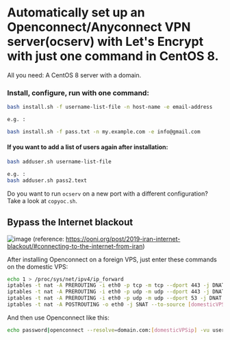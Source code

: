 # Automatically set up an Openconnect/Anyconnect VPN server(ocserv) with Let's Encrypt with just one command in CentOS 8.

All you need: A CentOS 8 server with a domain.

### Install, configure, run with one command:
```bash
bash install.sh -f username-list-file -n host-name -e email-address

e.g. :

bash install.sh -f pass.txt -n my.example.com -e info@gmail.com
```

#### If you want to add a list of users again after installation:
```bash
bash adduser.sh username-list-file

e.g. :
bash adduser.sh pass2.text
```

Do you want to run `ocserv` on a new port with a different configuration? Take a look at `copyoc.sh`.

## Bypass the Internet blackout

![image](https://ooni.org/post/2019-iran-internet-blackout/11.png)
(reference: https://ooni.org/post/2019-iran-internet-blackout/#connecting-to-the-internet-from-iran)

After installing Openconnect on a foreign VPS, just enter these commands on the domestic VPS:
```bash
echo 1 > /proc/sys/net/ipv4/ip_forward
iptables -t nat -A PREROUTING -i eth0 -p tcp -m tcp --dport 443 -j DNAT  --to-destination [foreignVPSip]:443
iptables -t nat -A PREROUTING -i eth0 -p udp -m udp --dport 443 -j DNAT  --to-destination [foreignVPSip]:443
iptables -t nat -A PREROUTING -i eth0 -p udp -m udp --dport 53 -j DNAT  --to-destination [foreignVPSip]:53
iptables -t nat -A POSTROUTING -o eth0 -j SNAT --to-source [domesticVPSip]

```
And then use Openconnect like this:
```bash
echo password|openconnect --resolve=domain.com:[domesticVPSip] -vu username --passwd-on-stdin https://domain.com
```
